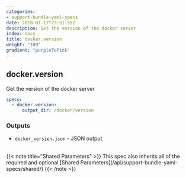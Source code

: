 ```yaml
---
categories:
- support-bundle-yaml-specs
date: 2018-01-17T23:51:55Z
description: Get the version of the docker server
index: docs
title: docker.version
weight: "100"
gradient: "purpleToPink"
---
```


## docker.version

Get the version of the docker server


```yaml
specs:
  - docker.version:
      output_dir: /docker/version
```


### Outputs

    
- `docker_version.json` - JSON output


<br>
{{< note title="Shared Parameters" >}}
This spec also inherits all of the required and optional [Shared Parameters](/api/support-bundle-yaml-specs/shared/)
{{< /note >}}

    